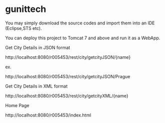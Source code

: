 # gunittech

You may simply download the source codes and import them into an IDE (Eclipse,STS etc).

You can deploy this project to Tomcat 7 and above and run it as a WebApp.

Get City Details in JSON format

http://localhost:8080/r005453/rest/city/getcityJSON/{name}

ex.

http://localhost:8080/r005453/rest/city/getcityJSON/Prague


Get City Details in XML format

http://localhost:8080/r005453/rest/city/getcityXML/{name}

Home Page

http://localhost:8080/r005453/index.html


